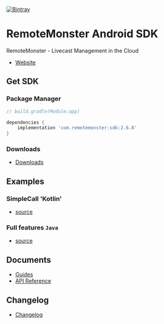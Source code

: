 [![Bintray](https://img.shields.io/bintray/v/remotemonster/maven/remotemonster-sdk.svg)](https://bintray.com/remotemonster/maven/remotemonster-sdk)

# RemoteMonster Android SDK

RemoteMonster - Livecast Management in the Cloud
* [Website](https://remotemonster.com)


## Get SDK

### Package Manager
```gradle
// build.gradle(Module:app)

dependencies {
    implementation 'com.remotemonster:sdk:2.6.8'
}
```

### Downloads
* [Downloads](https://github.com/RemoteMonster/android-sdk/releases/)


## Examples

### SimpleCall 'Kotlin'
* [source](https://github.com/RemoteMonster/android-sdk/tree/master/examples/SimpleCall)

### Full features `Java`
* [source](https://github.com/RemoteMonster/android-sdk/tree/master/examples/full/)


## Documents

* [Guides](https://docs.remotemonster.com/)
* [API Reference](https://remotemonster.github.io/android-sdk/)



## Changelog
* [Changelog](https://github.com/RemoteMonster/android-sdk/blob/master/CHANGELOG.md)
